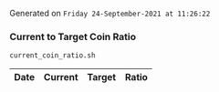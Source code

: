 Generated on `Friday 24-September-2021 at 11:26:22`

### Current to Target Coin Ratio
`current_coin_ratio.sh`

Date|Current|Target|Ratio
---|---|---|---
